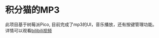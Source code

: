 # 积分猫的MP3

此项目基于树莓派Pico, 目前完成了mp3的UI，音乐播放，还有按键管理功能。
详情可以观看[bilibili视频](https://www.bilibili.com/video/BV199qaY2Ewd/?share_source=copy_web&vd_source=c6bbe521598d9e30ec41c68d97ba9867)